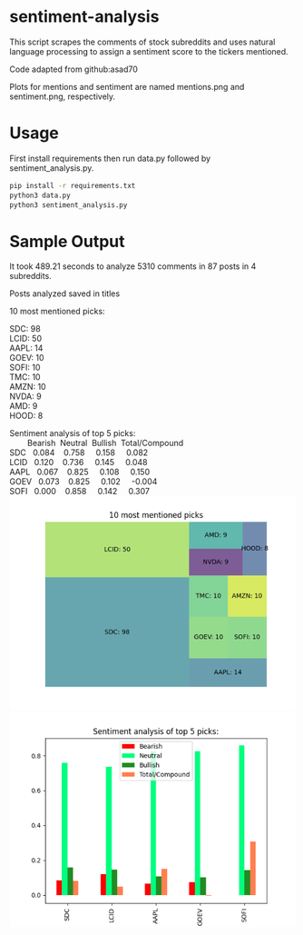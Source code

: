 # sentiment-analysis
This script scrapes the comments of stock subreddits and uses natural language processing to assign a sentiment score to the tickers mentioned.

Code adapted from github:asad70

Plots for mentions and sentiment are named mentions.png and sentiment.png, respectively.

# Usage
First install requirements then run data.py followed by sentiment_analysis.py.

```bash
pip install -r requirements.txt
python3 data.py
python3 sentiment_analysis.py
```

# Sample Output
It took 489.21 seconds to analyze 5310 comments in 87 posts in 4 subreddits.

Posts analyzed saved in titles

10 most mentioned picks:

SDC: 98\
LCID: 50\
AAPL: 14\
GOEV: 10\
SOFI: 10\
TMC: 10\
AMZN: 10\
NVDA: 9\
AMD: 9\
HOOD: 8

Sentiment analysis of top 5 picks:\
&nbsp;&nbsp;&nbsp;&nbsp;&nbsp;&nbsp;&nbsp;&nbsp;Bearish &nbsp;Neutral &nbsp;Bullish &nbsp;Total/Compound\
SDC    &nbsp; 0.084   &nbsp;&nbsp; 0.758   &nbsp;&nbsp;&nbsp; 0.158  &nbsp;&nbsp;&nbsp;      0.082\
LCID   &nbsp; 0.120   &nbsp;&nbsp; 0.736   &nbsp;&nbsp;&nbsp; 0.145  &nbsp;&nbsp;&nbsp;      0.048\
AAPL   &nbsp; 0.067   &nbsp;&nbsp; 0.825   &nbsp;&nbsp;&nbsp; 0.108  &nbsp;&nbsp;&nbsp;     0.150\
GOEV   &nbsp; 0.073   &nbsp;&nbsp; 0.825   &nbsp;&nbsp;&nbsp; 0.102  &nbsp;&nbsp;&nbsp;    -0.004\
SOFI   &nbsp; 0.000   &nbsp;&nbsp; 0.858   &nbsp;&nbsp;&nbsp; 0.142  &nbsp;&nbsp;&nbsp;      0.307\
![](mentions.png)
![](sentiment.png)
